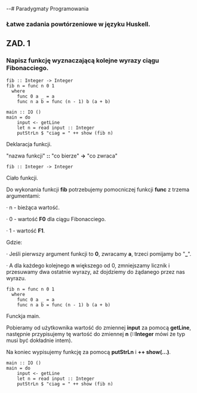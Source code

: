 --# Paradygmaty Programowania
### Łatwe zadania powtórzeniowe w języku Huskell.
## ZAD. 1
### Napisz funkcję wyznaczającą kolejne wyrazy ciągu Fibonacciego.
```Huskell
fib :: Integer -> Integer
fib n = func n 0 1
  where
    func 0 a _ = a
    func n a b = func (n - 1) b (a + b)

main :: IO ()
main = do
    input <- getLine
    let n = read input :: Integer
    putStrLn $ "ciag = " ++ show (fib n)
```
Deklaracja funkcji.


"nazwa funkcji" **::** "co bierze" **->** "co zwraca" 
```Huskell
fib :: Integer -> Integer
```
Ciało funkcji.


Do wykonania funkcji **fib** potrzebujemy pomocniczej funkcji **func** z trzema argumentami:


  · n - bieżąca wartość.

  
  · 0 - wartość **F0** dla ciągu Fibonacciego.

  
  · 1 - wartość **F1**.

  
Gdzie:


  · Jeśli pierwszy argument funkcji to **0**, zwracamy **a**, trzeci pomijamy bo "**_**".

  
  · A dla każdego kolejnego **n** większego od 0, zmniejszamy licznik i przesuwamy dwa ostatnie wyrazy, aż dojdziemy do żądanego przez nas wyrazu.
```Huskell
fib n = func n 0 1
  where
    func 0 a _ = a
    func n a b = func (n - 1) b (a + b)
```

Funckja main.

Pobieramy od użytkownika wartość do zmiennej **input** za pomocą **getLine**, następnie przypisujemy tę wartość do zmiennej **n** (**::Integer** mówi że typ musi być dokładnie intem).

Na koniec wypisujemy funkcję za pomocą **putStrLn** i **++ show(...)**.
```Huskell
main :: IO ()
main = do
    input <- getLine
    let n = read input :: Integer
    putStrLn $ "ciag = " ++ show (fib n)
```


